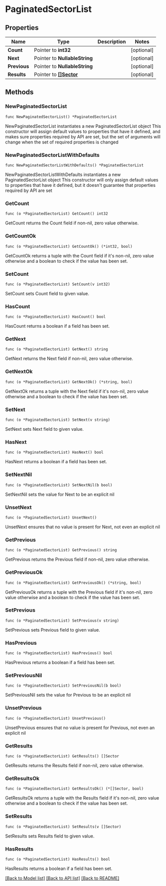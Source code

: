 # PaginatedSectorList

## Properties

Name | Type | Description | Notes
------------ | ------------- | ------------- | -------------
**Count** | Pointer to **int32** |  | [optional] 
**Next** | Pointer to **NullableString** |  | [optional] 
**Previous** | Pointer to **NullableString** |  | [optional] 
**Results** | Pointer to [**[]Sector**](Sector.md) |  | [optional] 

## Methods

### NewPaginatedSectorList

`func NewPaginatedSectorList() *PaginatedSectorList`

NewPaginatedSectorList instantiates a new PaginatedSectorList object
This constructor will assign default values to properties that have it defined,
and makes sure properties required by API are set, but the set of arguments
will change when the set of required properties is changed

### NewPaginatedSectorListWithDefaults

`func NewPaginatedSectorListWithDefaults() *PaginatedSectorList`

NewPaginatedSectorListWithDefaults instantiates a new PaginatedSectorList object
This constructor will only assign default values to properties that have it defined,
but it doesn't guarantee that properties required by API are set

### GetCount

`func (o *PaginatedSectorList) GetCount() int32`

GetCount returns the Count field if non-nil, zero value otherwise.

### GetCountOk

`func (o *PaginatedSectorList) GetCountOk() (*int32, bool)`

GetCountOk returns a tuple with the Count field if it's non-nil, zero value otherwise
and a boolean to check if the value has been set.

### SetCount

`func (o *PaginatedSectorList) SetCount(v int32)`

SetCount sets Count field to given value.

### HasCount

`func (o *PaginatedSectorList) HasCount() bool`

HasCount returns a boolean if a field has been set.

### GetNext

`func (o *PaginatedSectorList) GetNext() string`

GetNext returns the Next field if non-nil, zero value otherwise.

### GetNextOk

`func (o *PaginatedSectorList) GetNextOk() (*string, bool)`

GetNextOk returns a tuple with the Next field if it's non-nil, zero value otherwise
and a boolean to check if the value has been set.

### SetNext

`func (o *PaginatedSectorList) SetNext(v string)`

SetNext sets Next field to given value.

### HasNext

`func (o *PaginatedSectorList) HasNext() bool`

HasNext returns a boolean if a field has been set.

### SetNextNil

`func (o *PaginatedSectorList) SetNextNil(b bool)`

 SetNextNil sets the value for Next to be an explicit nil

### UnsetNext
`func (o *PaginatedSectorList) UnsetNext()`

UnsetNext ensures that no value is present for Next, not even an explicit nil
### GetPrevious

`func (o *PaginatedSectorList) GetPrevious() string`

GetPrevious returns the Previous field if non-nil, zero value otherwise.

### GetPreviousOk

`func (o *PaginatedSectorList) GetPreviousOk() (*string, bool)`

GetPreviousOk returns a tuple with the Previous field if it's non-nil, zero value otherwise
and a boolean to check if the value has been set.

### SetPrevious

`func (o *PaginatedSectorList) SetPrevious(v string)`

SetPrevious sets Previous field to given value.

### HasPrevious

`func (o *PaginatedSectorList) HasPrevious() bool`

HasPrevious returns a boolean if a field has been set.

### SetPreviousNil

`func (o *PaginatedSectorList) SetPreviousNil(b bool)`

 SetPreviousNil sets the value for Previous to be an explicit nil

### UnsetPrevious
`func (o *PaginatedSectorList) UnsetPrevious()`

UnsetPrevious ensures that no value is present for Previous, not even an explicit nil
### GetResults

`func (o *PaginatedSectorList) GetResults() []Sector`

GetResults returns the Results field if non-nil, zero value otherwise.

### GetResultsOk

`func (o *PaginatedSectorList) GetResultsOk() (*[]Sector, bool)`

GetResultsOk returns a tuple with the Results field if it's non-nil, zero value otherwise
and a boolean to check if the value has been set.

### SetResults

`func (o *PaginatedSectorList) SetResults(v []Sector)`

SetResults sets Results field to given value.

### HasResults

`func (o *PaginatedSectorList) HasResults() bool`

HasResults returns a boolean if a field has been set.


[[Back to Model list]](../README.md#documentation-for-models) [[Back to API list]](../README.md#documentation-for-api-endpoints) [[Back to README]](../README.md)


